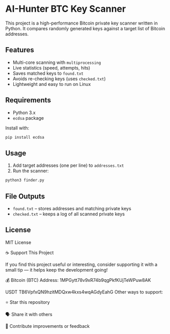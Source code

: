 # AI-Hunter BTC Key Scanner

This project is a high-performance Bitcoin private key scanner written in Python. It compares randomly generated keys against a target list of Bitcoin addresses.

## Features
- Multi-core scanning with `multiprocessing`
- Live statistics (speed, attempts, hits)
- Saves matched keys to `found.txt`
- Avoids re-checking keys (uses `checked.txt`)
- Lightweight and easy to run on Linux

## Requirements
- Python 3.x
- `ecdsa` package

Install with:
```bash
pip install ecdsa
```

## Usage

1. Add target addresses (one per line) to `addresses.txt`
2. Run the scanner:
```bash
python3 finder.py
```

## File Outputs
- `found.txt` – stores addresses and matching private keys
- `checked.txt` – keeps a log of all scanned private keys

## License
MIT License



☕ Support This Project

If you find this project useful or interesting, consider supporting it with a small tip — it helps keep the development going!

💰 Bitcoin (BTC) Address:
1MPGytt78v9xR74b9qgPkfKUjTeWPuw8AK

USDT
TB6VpfxQN9hzitMDQxw4kxs4wqAGdyEahG
Other ways to support:

⭐ Star this repository

🗣 Share it with others

🧠 Contribute improvements or feedback
